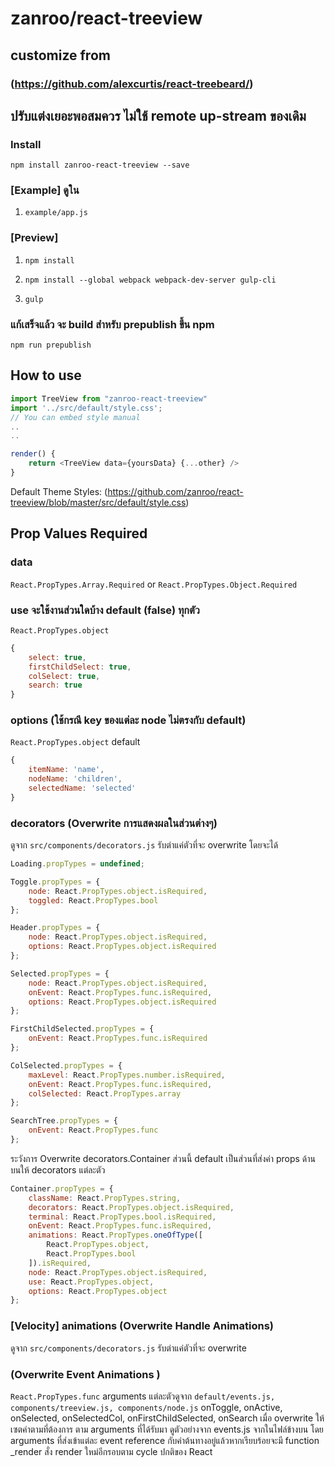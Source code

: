 # zanroo/react-treeview
## customize from
### (https://github.com/alexcurtis/react-treebeard/)

## ปรับแต่งเยอะพอสมควร ไม่ใช้ remote up-stream ของเดิม

### Install

`npm install zanroo-react-treeview --save`

### [Example] ดูใน

1. `example/app.js`

### [Preview]
1. `npm install`

2. `npm install --global webpack webpack-dev-server gulp-cli`

3. `gulp`

### แก้เสร็จแล้ว จะ build สำหรับ prepublish ขึ้น npm
`npm run prepublish`

## How to use
```javascript
import TreeView from "zanroo-react-treeview"
import '../src/default/style.css';
// You can embed style manual
..
..

render() {
    return <TreeView data={yoursData} {...other} />
}
```
Default Theme Styles: (https://github.com/zanroo/react-treeview/blob/master/src/default/style.css)

## Prop Values Required

### data
`React.PropTypes.Array.Required` or `React.PropTypes.Object.Required`

### use จะใช้งานส่วนใดบ้าง default (false) ทุกตัว
`React.PropTypes.object`
```javascript
{
    select: true,
    firstChildSelect: true,
    colSelect: true,
    search: true
}
```

### options (ใช้กรณี key ของแต่ละ node ไม่ตรงกับ default)
`React.PropTypes.object`
default
```javascript
{
	itemName: 'name',
	nodeName: 'children',
	selectedName: 'selected'
}
```

### decorators (Overwrite การแสดงผลในส่วนต่างๆ)
ดูจาก `src/components/decorators.js`
รับต่าแค่ตัวที่จะ overwrite
โดยจะได้
```javascript
Loading.propTypes = undefined;

Toggle.propTypes = {
    node: React.PropTypes.object.isRequired,
    toggled: React.PropTypes.bool
};

Header.propTypes = {
    node: React.PropTypes.object.isRequired,
    options: React.PropTypes.object.isRequired
};

Selected.propTypes = {
    node: React.PropTypes.object.isRequired,
    onEvent: React.PropTypes.func.isRequired,
    options: React.PropTypes.object.isRequired
};

FirstChildSelected.propTypes = {
    onEvent: React.PropTypes.func.isRequired
};

ColSelected.propTypes = {
    maxLevel: React.PropTypes.number.isRequired,
    onEvent: React.PropTypes.func.isRequired,
    colSelected: React.PropTypes.array
};

SearchTree.propTypes = {
    onEvent: React.PropTypes.func
};
```

ระวังการ Overwrite decorators.Container ส่วนนี้ default เป็นส่วนที่ส่งค่า props ด้านบนให้ decorators แต่ละตัว
```javascript
Container.propTypes = {
    className: React.PropTypes.string,
    decorators: React.PropTypes.object.isRequired,
    terminal: React.PropTypes.bool.isRequired,
    onEvent: React.PropTypes.func.isRequired,
    animations: React.PropTypes.oneOfType([
        React.PropTypes.object,
        React.PropTypes.bool
    ]).isRequired,
    node: React.PropTypes.object.isRequired,
    use: React.PropTypes.object,
    options: React.PropTypes.object
};
```

### [Velocity] animations (Overwrite Handle Animations)
ดูจาก `src/components/decorators.js`
รับต่าแค่ตัวที่จะ overwrite

### (Overwrite Event Animations )
`React.PropTypes.func`
arguments แต่ละตัวดูจาก `default/events.js, components/treeview.js, components/node.js`
onToggle, onActive, onSelected, onSelectedCol, onFirstChildSelected, onSearch
เมื่อ overwrite ให้เซตค่าตามที่ต้องการ ตาม arguments ที่ได้รับมา ดูตัวอย่างจาก events.js จากในไฟล์ข้างบน โดย arguments ที่ส่งเข้าแต่ละ event reference กับค่าต้นทางอยู่แล้วหากเรียบร้อยจะมี function _render สั่ง render ใหม่อีกรอบตาม cycle ปกติของ React
